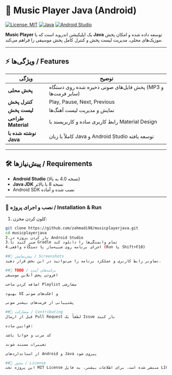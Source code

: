 # 🎵 Music Player Java (Android)

[![License: MIT](https://img.shields.io/badge/License-MIT-yellow.svg)](LICENSE)
[![Java](https://img.shields.io/badge/Language-Java-blue)](https://www.java.com/)
[![Android Studio](https://img.shields.io/badge/IDE-Android_Studio-green)](https://developer.android.com/studio)

**Music Player** یک اپلیکیشن اندروید است که با **Java** توسعه داده شده و امکان پخش موزیک‌های محلی، مدیریت لیست پخش و کنترل کامل پخش موسیقی را فراهم می‌کند.

---

## ⚡ ویژگی‌ها / Features

| ویژگی | توضیح |
|--------|-------|
| **پخش محلی** | پخش فایل‌های صوتی ذخیره شده روی دستگاه (MP3 و سایر فرمت‌ها) |
| **کنترل پخش** | Play, Pause, Next, Previous |
| **لیست پخش** | نمایش و مدیریت لیست آهنگ‌ها |
| **طراحی Material** | رابط کاربری ساده و کاربرپسند با Material Design |
| **نوشته شده با Java** | کاملاً با زبان Java و Android Studio توسعه یافته |

---

## 🛠️ پیش‌نیازها / Requirements

- **Android Studio** (نسخه 4.0 به بالا)  
- **Java JDK** نسخه 8 یا بالاتر  
- Android SDK نصب شده و آماده

---

### 🚀 نصب و اجرای پروژه / Installation & Run

1. کلون کردن مخزن:

```bash
git clone https://github.com/zahmadi98/musicplayerjava.git
cd musicplayerjava
2.باز کردن پروژه در Android Studio
3.صبر کنید تا Gradle تمام وابستگی‌ها را دانلود کند
4.اجرای برنامه روی شبیه‌ساز یا دستگاه واقعی (Run یا Shift+F10)

##📱 پیش‌نمایش / Screenshots
تصاویر رابط کاربری و عملکرد برنامه را می‌توانید در این بخش قرار دهید.

##📝 TODO / برنامه‌های آینده
افزودن پخش آنلاین موسیقی

اضافه کردن ساخت Playlist سفارشی

بهبود UI و افکت‌های صوتی

پشتیبانی از فرمت‌های بیشتر صوتی

##🤝 مشارکت / Contributing
قبل از ارسال Pull Request لطفاً یک Issue باز کنید

قوانین ساده:

کد مرتب و خوانا باشد

تغییرات مستند شوند

از استانداردهای Android و Java پیروی شود

##📄 مجوز / License
این پروژه تحت MIT License منتشر شده است. برای اطلاعات بیشتر، به فایل LICENSE مراجعه کنید.
